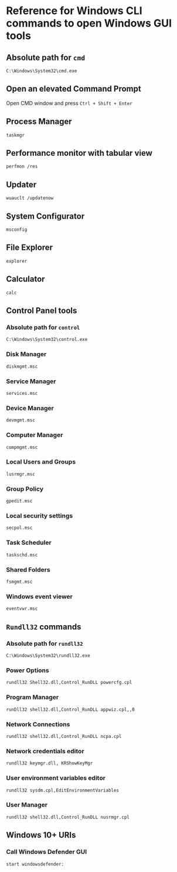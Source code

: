 # Reference for Windows CLI commands to open Windows GUI tools

## Absolute path for `cmd`

```shell script
C:\Windows\System32\cmd.exe
```

## Open an elevated Command Prompt

Open CMD window and press `Ctrl + Shift + Enter`

## Process Manager

`taskmgr`

## Performance monitor with tabular view 

`perfmon /res`

## Updater

`wuauclt /updatenow`

## System Configurator

`msconfig`

## File Explorer

`explorer`

## Calculator

`calc`

## Control Panel tools

### Absolute path for `control`

```shell script
C:\Windows\System32\control.exe
```

### Disk Manager

`diskmgmt.msc`

### Service Manager

`services.msc`

### Device Manager

`devmgmt.msc`

### Computer Manager

`compmgmt.msc`

### Local Users and Groups

`lusrmgr.msc`

### Group Policy 

`gpedit.msc`

### Local security settings

`secpol.msc`

### Task Scheduler

`taskschd.msc`

### Shared Folders

`fsmgmt.msc`

### Windows event viewer

`eventvwr.msc`

## `Rundll32` commands

### Absolute path for `rundll32`

```shell script
C:\Windows\System32\rundll32.exe
```

### Power Options

`rundll32 Shell32.dll,Control_RunDLL powercfg.cpl`

### Program Manager

`runDll32 shell32.dll,Control_RunDLL appwiz.cpl,,0`

### Network Connections

`rundll32 shell32.dll,Control_RunDLL ncpa.cpl`

### Network credentials editor

`rundll32 keymgr.dll, KRShowKeyMgr`

### User environment variables editor

`rundll32 sysdm.cpl,EditEnvironmentVariables`

### User Manager

`rundll32 shell32.dll,Control_RunDLL nusrmgr.cpl`

## Windows 10+ URIs

### Call Windows Defender GUI

`start windowsdefender:`
